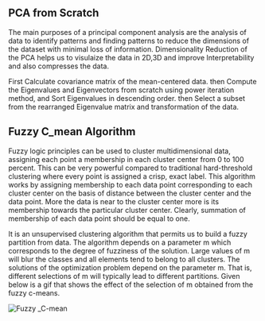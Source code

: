 ## PCA from Scratch
The main purposes of a principal component analysis are the analysis of data to identify patterns and finding patterns to reduce the dimensions of the dataset with minimal loss of information.
Dimensionality Reduction of the PCA helps us to visulaize the data in 2D,3D and improve Interpretability and also compresses the data.

First Calculate covariance matrix of the mean-centered data.
then Compute the Eigenvalues and Eigenvectors from scratch using power iteration method,
and Sort Eigenvalues in descending order.
then Select a subset from the rearranged Eigenvalue matrix and transformation of the data.


## Fuzzy C_mean Algorithm
Fuzzy logic principles can be used to cluster multidimensional data, assigning each point a membership in each cluster center from 0 to 100 percent. This can be very powerful compared to traditional hard-threshold clustering where every point is assigned a crisp,
exact label. This algorithm works by assigning membership to each data point corresponding to each cluster center on the basis of distance between the cluster center and the data point. More the data is near to the cluster center more is its membership towards the particular cluster center. Clearly, summation of membership of each data point should be equal to one.

It is an unsupervised clustering algorithm that permits us to build a fuzzy partition from data. The algorithm depends on a parameter m which corresponds to the degree of fuzziness of the solution. Large values of m will blur the classes and all elements tend to belong to all clusters. The solutions of the optimization problem depend on the parameter m. That is, different selections of m will typically lead to different partitions. Given below is a gif that shows the effect of the selection of m obtained from the fuzzy c-means.

![Fuzzy _C-mean](https://github.com/OmarAlaa11/Fuzzy_C-mean_with_PCA/assets/142521907/0f97ac19-5a9f-4dd1-b0e3-3d6880b31ac2)

